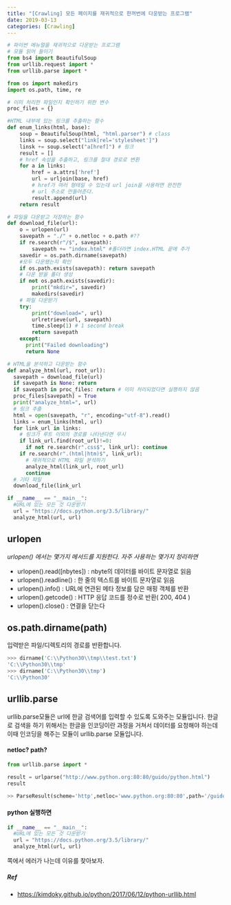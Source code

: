 ```yaml
---
title: "[Crawling] 모든 페이지를 재귀적으로 한꺼번에 다운받는 프로그램"
date: 2019-03-13
categories: [Crawling]
---
```


```python
# 파이썬 메뉴얼을 재귀적으로 다운받는 프로그램
# 모듈 읽어 들이기
from bs4 import BeautifulSoup
from urllib.request import *
from urllib.parse import *

from os import makedirs
import os.path, time, re

# 이미 처리한 파일인지 확인하기 위한 변수
proc_files = {}

#HTML 내부에 있는 링크를 추출하는 함수
def enum_links(html, base):
    soup = BeautifulSoup(html, "html.parser") # class
    links = soup.select("link[rel='stylesheet']")
    linsk += soup.select("a[href]") # 링크
    result = []
    # href 속성을 추출하고, 링크를 절대 경로로 변환
    for a in links:
        href = a.attrs['href']
        url = urljoin(base, href)
        # href가 여러 형태일 수 있는데 url join을 사용하면 완전한
        # url 주소로 만들어준다.
        result.append(url)
    return result

# 파일을 다운받고 저장하는 함수
def download_file(url):
    o = urlopen(url)
    savepath = "./" + o.netloc + o.path #??
    if re.search(r"/$", savepath):
        savepath += "index.html" #폴더라면 index.HTML 끝에 추가
    savedir = os.path.dirname(savepath)
    #모두 다운됐는지 확인
    if os.path.exists(savepath): return savepath
    # 다운 받을 폴더 생성
    if not os.path.exists(savedir):
        print("mkdir=", savedir)
        makedirs(savedir)
    # 파일 다운받기
    try:
        print("download=", url)
        urlretrieve(url, savepath)
        time.sleep(1) # 1 second break
        return savepath
    except:
      print("Failed downloading")
      return None

# HTML을 분석하고 다운받는 함수
def analyze_html(url, root_url):
  savepath = download_file(url)
  if savepath is None: return
  if savepath in proc_files: return # 이미 처리되었다면 실행하지 않음
  proc_files[savepath] = True
  print("analyze_html=", url)
  # 링크 추출
  html = open(savepath, "r", encoding="utf-8").read()
  links = enum_links(html, url)
  for link_url in links:
    # 링크가 루트 이외의 경로를 나타낸다면 무시
    if link_url.find(root_url)!=0:
      if not re.search(r".css$", link_url): continue
    if re.search(r".(html|htm)$", link_url):
      # 재귀적으로 HTML 파일 분석하기
      analyze_html(link_url, root_url)
      continue
  # 기타 파일
  download_file(link_url

if __name__ == "__main__":
  #URL에 있는 모든 것 다운받기
  url = "https://docs.python.org/3.5/library/"
  analyze_html(url, url)
```

## urlopen

*urlopen() 에서는 몇가지 메서드를 지원한다. 자주 사용하는 몇가지 정리하면*

- urlopen().read([nbytes]) : nbyte의 데이터를 바이트 문자열로 읽음 ​
- urlopen().readline() : 한 줄의 텍스트를 바이트 문자열로 읽음
- urlopen().​info() : URL에 연관된 메타 정보를 담은 매핑 객체를 반환​
- urlopen().getcode() : HTTP 응답 코드를 정수로 반환( 200, 404 )
- urlopen().close() : 연결을 닫는다


## os.path.dirname(path)

입력받은 파일/디렉토리의 경로를 반환합니다.

```bash
>>> dirname('C:\\Python30\\tmp\\test.txt')
'C:\\Python30\\tmp'
>>> dirname('C:\\Python30\\tmp')
'C:\\Python30'
```

## urllib.parse

urllib.parse모듈은 url에 한글 검색어를 입력할 수 있도록 도와주는 모듈입니다.
한글로 검색을 하기 위해서는 한글을 인코딩이란 과정을 거쳐서 데이터를 요청해야 하는데 이때 인코딩을 해주는 모듈이 urllib.parse 모듈입니다.

#### netloc? path?
```python
from urllib.parse import *

result = urlparse("http://www.python.org:80:80/guido/python.html")
result

>> ParseResult(scheme='http',netloc='www.python.org:80:80',path='/guido/python.html')
```

#### python 실행하면

```python
if __name__ == "__main__":
  #URL에 있는 모든 것 다운받기
  url = "https://docs.python.org/3.5/library/"
  analyze_html(url, url)
```

쪽에서 에러가 나는데 이유를 찾아보자.


##### Ref
- https://kimdoky.github.io/python/2017/06/12/python-urllib.html
